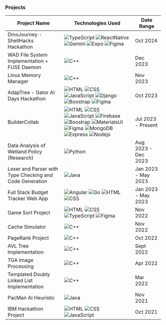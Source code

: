 ### Projects

| Project Name                                          | Technologies Used                                | Date Range        |
|------------------------------------------------------|--------------------------------------------------|-------------------|
| DinoJourney - ShellHacks Hackathon                                          |  ![TypeScript](https://img.shields.io/badge/-TypeScript-grey) ![ReactNative](https://img.shields.io/badge/-ReactNative-grey)  ![Gemini](https://img.shields.io/badge/-Gemini-grey) ![Expo](https://img.shields.io/badge/-Expo-grey) ![Figma](https://img.shields.io/badge/-Figma-grey)  | Oct 2024  |
| WAD File System Implementation + FUSE Daemon | ![C++](https://img.shields.io/badge/-C++-grey)  | Dec 2023 |
| Linux Memory Manager | ![C++](https://img.shields.io/badge/-C++-grey)  | Nov 2023 |
| AdapTree - Gator AI Days Hackathon                                          | ![HTML](https://img.shields.io/badge/-HTML-grey) ![CSS](https://img.shields.io/badge/-CSS-grey) ![JavaScript](https://img.shields.io/badge/-JavaScript-grey) ![Django](https://img.shields.io/badge/-Django-grey)  ![Boostrap](https://img.shields.io/badge/-Boostrap-grey)  ![Figma](https://img.shields.io/badge/-Figma-grey)  | Oct 2023  |
| BuilderCollab                                          | ![HTML](https://img.shields.io/badge/-HTML-grey) ![CSS](https://img.shields.io/badge/-CSS-grey) ![JavaScript](https://img.shields.io/badge/-JavaScript-grey) ![Firebase](https://img.shields.io/badge/-Firebase-grey) ![Boostrap](https://img.shields.io/badge/-Boostrap-grey) ![MaterialsUI](https://img.shields.io/badge/-MaterialsUI-grey)  ![Figma](https://img.shields.io/badge/-Figma-grey)  ![MongoDB](https://img.shields.io/badge/-MongoDB-grey)  ![Express](https://img.shields.io/badge/-Express-grey)  ![Nodejs](https://img.shields.io/badge/-Nodejs-grey) | Jul 2023 - Present |
| Data Analysis of Wetland Policy (Research)                  | ![Python](https://img.shields.io/badge/-Python-grey)| Aug 2023 - Dec 2023 |
| Lexer and Parser with Type Checking and Code Generation | ![Java](https://img.shields.io/badge/-Java-grey) | Jan 2023 - May 2023 |
| Full Stack Budget Tracker Web App                    | ![Angular](https://img.shields.io/badge/-Angular-grey) ![Go](https://img.shields.io/badge/-Go-grey) ![HTML](https://img.shields.io/badge/-HTML-grey) ![CSS](https://img.shields.io/badge/-CSS-grey) | Jan 2023 - May 2023 |
| Game Sort Project                                    | ![HTML](https://img.shields.io/badge/-HTML-grey) ![CSS](https://img.shields.io/badge/-CSS-grey) ![TypeScript](https://img.shields.io/badge/-TypeScript-grey)  ![Figma](https://img.shields.io/badge/-Figma-grey) | Nov 2022 |
| Cache Simulator                                     | ![C++](https://img.shields.io/badge/-C++-grey)   | Nov 2022 |
| PageRank Project                                     | ![C++](https://img.shields.io/badge/-C++-grey)   | Oct 2022 |
| AVL Tree Implementation                                 | ![C++](https://img.shields.io/badge/-C++-grey)   | Sept 2022 |
| TGA Image Processing                                 | ![C++](https://img.shields.io/badge/-C++-grey)   | Apr 2022 |
| Templated Doubly Linked List Implementation         | ![C++](https://img.shields.io/badge/-C++-grey)   | Mar 2022 |
| PacMan AI Heuristic                                       | ![Java](https://img.shields.io/badge/-Java-grey) | Nov 2021 |
| IBM Hackathon Project                                | ![HTML](https://img.shields.io/badge/-HTML-grey) ![CSS](https://img.shields.io/badge/-CSS-grey) ![JavaScript](https://img.shields.io/badge/-JavaScript-grey) | Oct 2021 |

